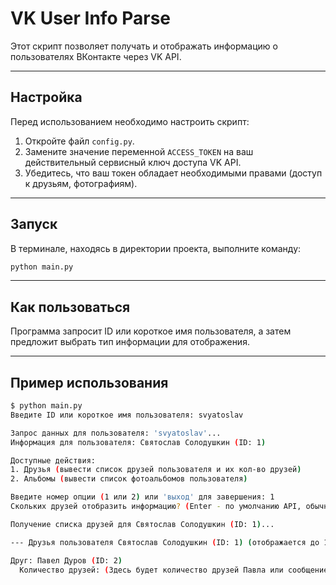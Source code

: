 # VK User Info Parse

Этот скрипт позволяет получать и отображать информацию о пользователях ВКонтакте через VK API.

---

## Настройка

Перед использованием необходимо настроить скрипт:

1. Откройте файл `config.py`.
2. Замените значение переменной `ACCESS_TOKEN` на ваш действительный сервисный ключ доступа VK API.
3. Убедитесь, что ваш токен обладает необходимыми правами (доступ к друзьям, фотографиям).

---

## Запуск

В терминале, находясь в директории проекта, выполните команду:

```bash
python main.py
```

---

## Как пользоваться

Программа запросит ID или короткое имя пользователя, а затем предложит выбрать тип информации для отображения.

---

## Пример использования

```bash
$ python main.py
Введите ID или короткое имя пользователя: svyatoslav

Запрос данных для пользователя: 'svyatoslav'...
Информация для пользователя: Святослав Солодушкин (ID: 1)

Доступные действия:
1. Друзья (вывести список друзей пользователя и их кол-во друзей)
2. Альбомы (вывести список фотоальбомов пользователя)

Введите номер опции (1 или 2) или 'выход' для завершения: 1
Скольких друзей отобразить информацию? (Enter - по умолчанию API, обычно до 5000): 1

Получение списка друзей для Святослав Солодушкин (ID: 1)...

--- Друзья пользователя Святослав Солодушкин (ID: 1) (отображается до 1 из N) ---

Друг: Павел Дуров (ID: 2)
  Количество друзей: (Здесь будет количество друзей Павла или сообщение об ошибке)
```
